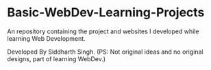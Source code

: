 # Basic-WebDev-Learning-Projects
An repository containing the project and websites I developed while learning Web Development.

Developed By Siddharth Singh. (PS: Not original ideas and no original designs, part of learning WebDev.)
